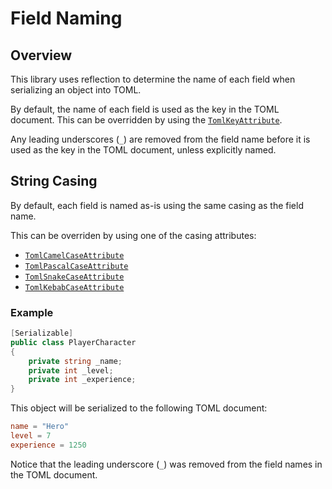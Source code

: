 # Field Naming

## Overview

This library uses reflection to determine the name of each field when serializing an object into TOML.

By default, the name of each field is used as the key in the TOML document.
This can be overridden by using the [`TomlKeyAttribute`](attributes/toml-key-attribute.md).

Any leading underscores (`_`) are removed from the field name before it is used as the key in the TOML document, unless explicitly named.

## String Casing

By default, each field is named as-is using the same casing as the field name.

This can be overriden by using one of the casing attributes:

- [`TomlCamelCaseAttribute`](../attributes/toml-camel-case-attribute.md)
- [`TomlPascalCaseAttribute`](../attributes/toml-pascal-case-attribute.md)
- [`TomlSnakeCaseAttribute`](../attributes/toml-snake-case-attribute.md)
- [`TomlKebabCaseAttribute`](../attributes/toml-kebab-case-attribute.md)

### Example

```csharp
[Serializable]
public class PlayerCharacter
{
    private string _name;
    private int _level;
    private int _experience;
}
```

This object will be serialized to the following TOML document:

```toml
name = "Hero"
level = 7
experience = 1250
```

Notice that the leading underscore (`_`) was removed from the field names in the TOML document.
